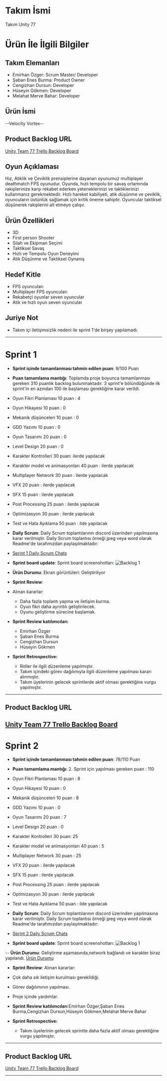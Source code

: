 # **Takım İsmi**

Takım Unity 77

# Ürün İle İlgili Bilgiler

## Takım Elemanları
- Emirhan Özger: Scrum Master/ Developer
- Şaban Enes Burma: Product Owner
- Cengizhan Dursun: Developer
- Hüseyin Gökmen: Developer
- Melahat Merve Bahar: Developer

## Ürün İsmi

--Velocity Vortex--

## Product Backlog URL

[Unity Team 77 Trello Backlog Board](https://trello.com/invite/b/VHaqB6Eu/ATTI577cbdb34dabdfe515fe33bfa11907b58C1D3534/ingame)

## Oyun Açıklaması
Hız, Atiklik ve Çeviklik prensiplerine dayanan oyunumuz multiplayer deathmatch FPS oyunudur. Oyunda, hızlı tempolu bir savaş ortamında rakiplerinize karşı rekabet ederken yeteneklerinizi ve taktiklerinizi kullanmanız gerekmektedir. Hızlı hareket kabiliyeti, atik düşünme ve çeviklik, oyuncuların üstünlük sağlamak için kritik öneme sahiptir. Oyuncular taktiksel düşünerek rakiplerini alt etmeye çalışır. 



## Ürün Özellikleri

- 3D
- First person Shooter
- Silah ve Ekipman Seçimi
- Taktiksel Savaş
- Hızlı ve Tempolu Oyun Deneyimi
- Atik Düşünme ve Taktiksel Oynanış


## Hedef Kitle

- FPS oyuncuları
- Multiplayer FPS oyuncuları
- Rekabetçi oyunlar seven oyuncular
- Atik ve hızlı oyun seven oyuncular

## Juriye Not

- Takım içi iletişimsizlik nedeni ile sprint 1'de birşey yapılamadı.


---

# Sprint 1

- **Sprint içinde tamamlanması tahmin edilen puan**: 9/100 Puan


- **Puan tamamlama mantığı**: Toplamda proje boyunca tamamlanması gereken 310 puanlık backlog bulunmaktadır. 3 sprint'e bölündüğünde ilk sprint'in en azından 100 ile başlaması gerektiğine karar verildi.
- Oyun Fikri Planlaması 10 puan : 4
- Oyun Hikayesi 10 puan : 0
- Mekanik düşünceleri 10 puan : 0
- GDD Yazımı 10 puan : 0
- Oyun Tasarımı 20 puan : 0
- Level Design 20 puan : 0
- Karakter Kontrolleri 30 puan: ilerde yapılacak
- Karakter model ve animasyonları 40 puan : ilerde yapılacak
- Multiplayer Network 30 puan : ilerde yapılacak
- VFX 20 puan : ilerde yapılacak
- SFX 15 puan : ilerde yapılacak
- Post Processing 25 puan : ilerde yapılacak
- Optimizasyon 30 puan : ilerde yapılacak
- Test ve Hata Ayıklama 50 puan : ilde yapılacak


- **Daily Scrum**: Daily Scrum toplantılarının discord üzerinden yapılmasına karar verilmiştir. Daily Scrum toplantısı örneği jpeg veya word olarak Readme'de tarafımızdan paylaşılmaktadır:
- [Sprint 1 Daily Scrum Chats](i.hizliresim.com/88koxnu.png)

- **Sprint board update**: Sprint board screenshotları: 
![Backlog 1](https://www.hizliresim.com/fm2tgh8) 


- **Ürün Durumu**: Ekran görüntüleri:
  Geliştiriliyor
- **Sprint Review**: 
- Alınan kararlar:
  - Daha fazla toplantı yapma ve iletişim kurma.
  - Oyun fikri daha ayrıntılı geliştirilecek.
  - Oyunu geliştirme sürecine başlamak.

- **Sprint Review katılımcıları**:
  - Emirhan Özger
  - Şaban Enes Burma
  - Cengizhan Dursun
  - Hüseyin Gökmen

- **Sprint Retrospective:**
  - Roller ile ilgili düzenleme yapılmıştır.
  - Takım içindeki görev dağılımıyla ilgili düzenleme yapılması kararı alınmıştır.
  - Takım üyelerinin gelecek sprintlerde aktif olması gerektiğine vurgu yapılmıştır.

---

## Product Backlog URL

[Unity Team 77 Trello Backlog Board](https://trello.com/invite/b/VHaqB6Eu/ATTI577cbdb34dabdfe515fe33bfa11907b58C1D3534/ingame)
---

# Sprint 2

- **Sprint içinde tamamlanması tahmin edilen puan**: 78/110 Puan

- **Puan tamamlama mantığı**: 2. Sprint için yapılması gereken puan : 110
- Oyun Fikri Planlaması 10 puan : 8
- Oyun Hikayesi 10 puan : 0
- Mekanik düşünceleri 10 puan : 8
- GDD Yazımı 10 puan : 0
- Oyun Tasarımı 20 puan : 7
- Level Design 20 puan : 0
- Karakter Kontrolleri 30 puan: 25
- Karakter model ve animasyonları 40 puan : 5
- Multiplayer Network 30 puan : 25
- VFX 20 puan : ilerde yapılacak
- SFX 15 puan : ilerde yapılacak
- Post Processing 25 puan : ilerde yapılacak
- Optimizasyon 30 puan : ilerde yapılacak
- Test ve Hata Ayıklama 50 puan : ilde yapılacak

- **Daily Scrum**:  Daily Scrum toplantılarının discord üzerinden yapılmasına karar verilmiştir. Daily Scrum toplantısı örneği jpeg veya word olarak Readme'de tarafımızdan paylaşılmaktadır:
-  [Sprint 2 Daily Scrum Chats](https://i.hizliresim.com/asprvxm.png)

- **Sprint board update**: Sprint board screenshotları: 
![Backlog 1](https://www.hizliresim.com/20exy5o) 


-- **Ürün Durumu**: Geliştirme aşamasında,network bağlandı ve karakter biraz yapılandı.
  [Ürün Durumu](https://github.com/emirozger/OUA-Bootcamp-U77/blob/033fb40edc9c61eb9f356e8dcee5c1cebacf1e0c/ProjectManagement/Sprint-2/urundurumu.png)
- **Sprint Review**: 
Alınan kararlar:
- Çok daha sık iletişim kurulması gerekildiği.
- Görev dağılımının yapılması.
- Proje içinde yardımlar.
- **Sprint Review katılımcıları**:Emirhan Özger,Şaban Enes Burma,Cengizhan Dursun,Hüseyin Gökmen,Melahat Merve Bahar


- **Sprint Retrospective:**

  - Takım üyelerinin gelecek sprintte daha fazla aktif olması gerektiğine vurgu yapılmıştır.


---

## Product Backlog URL

[Unity Team 77 Trello Backlog Board](https://trello.com/invite/b/VHaqB6Eu/ATTI577cbdb34dabdfe515fe33bfa11907b58C1D3534/ingame)

---
